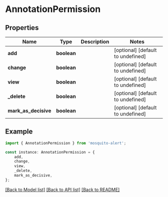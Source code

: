 # AnnotationPermission


## Properties

Name | Type | Description | Notes
------------ | ------------- | ------------- | -------------
**add** | **boolean** |  | [optional] [default to undefined]
**change** | **boolean** |  | [optional] [default to undefined]
**view** | **boolean** |  | [optional] [default to undefined]
**_delete** | **boolean** |  | [optional] [default to undefined]
**mark_as_decisive** | **boolean** |  | [optional] [default to undefined]

## Example

```typescript
import { AnnotationPermission } from 'mosquito-alert';

const instance: AnnotationPermission = {
    add,
    change,
    view,
    _delete,
    mark_as_decisive,
};
```

[[Back to Model list]](../README.md#documentation-for-models) [[Back to API list]](../README.md#documentation-for-api-endpoints) [[Back to README]](../README.md)
